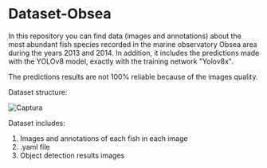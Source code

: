 # Dataset-Obsea
In this repository you can find data (images and annotations) about the most abundant fish species recorded in the marine observatory Obsea area during the years 2013 and 2014. In addition, it includes the predictions made with the YOLOv8 model, exactly with the training network "Yolov8x".

The predictions results are not 100% reliable because of the images quality.

Dataset structure:

![Captura](https://github.com/Laauraprieto/Dataset-Obsea/assets/142791070/c3fd8fc7-62c2-4642-baeb-5ae3d51f43be)

Dataset includes:
1. Images and annotations of each fish in each image
2. .yaml file
3. Object detection results images
